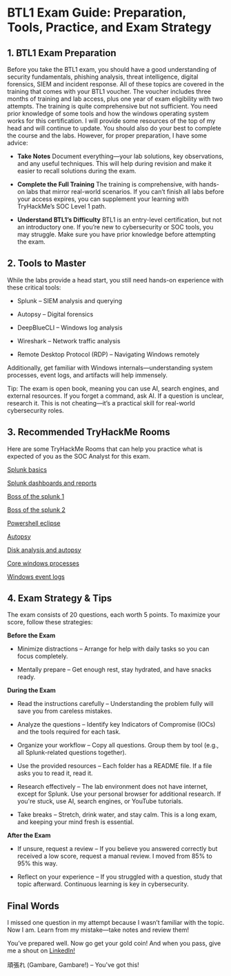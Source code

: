 # BTL1 Exam Guide: Preparation, Tools, Practice, and Exam Strategy

## 1. BTL1 Exam Preparation

Before you take the BTL1 exam, you should have a good understanding of security fundamentals, phishing analysis, threat intelligence, digital forensics, SIEM and incident response. All of these topics are covered in the training that comes with your BTL1 voucher. The voucher includes three months of training and lab access, plus one year of exam eligibility with two attempts.
The training is quite comprehensive but not sufficient. You need prior knowledge of some tools and how the windows operating system works for this certification. I will provide some resources of the top of my head and will continue to update. You should also do your best to complete the course and the labs.
However, for proper preparation, I have some advice:

- **Take Notes**
Document everything—your lab solutions, key observations, and any useful techniques. This will help during revision and make it easier to recall solutions during the exam.

- **Complete the Full Training**
The training is comprehensive, with hands-on labs that mirror real-world scenarios. If you can’t finish all labs before your access expires, you can supplement your learning with TryHackMe’s SOC Level 1 path.

- **Understand BTL1’s Difficulty**
BTL1 is an entry-level certification, but not an introductory one. If you’re new to cybersecurity or SOC tools, you may struggle. Make sure you have prior knowledge before attempting the exam.



## 2. Tools to Master
While the labs provide a head start, you still need hands-on experience with these critical tools:

- Splunk – SIEM analysis and querying

- Autopsy – Digital forensics

- DeepBlueCLI – Windows log analysis

- Wireshark – Network traffic analysis

- Remote Desktop Protocol (RDP) – Navigating Windows remotely

Additionally, get familiar with Windows internals—understanding system processes, event logs, and artifacts will help immensely.

Tip: The exam is open book, meaning you can use AI, search engines, and external resources. If you forget a command, ask AI. If a question is unclear, research it. This is not cheating—it’s a practical skill for real-world cybersecurity roles.


## 3. Recommended TryHackMe Rooms

Here are some TryHackMe Rooms that can help you practice what is expected of you as the SOC Analyst for this exam.

[Splunk basics](https://tryhackme.com/room/splunk101)

[Splunk dashboards and reports](https://tryhackme.com/room/splunkdashboardsandreports)

[Boss of the splunk 1](https://tryhackme.com/room/splunk2gcd5)

[Boss of the splunk 2](https://tryhackme.com/room/splunk3zs)

[Powershell eclipse](https://tryhackme.com/room/posheclipse)

[Autopsy](https://tryhackme.com/room/btautopsye0)

[Disk analysis and autopsy](https://tryhackme.com/room/autopsy2ze0)

[Core windows processes](https://tryhackme.com/room/btwindowsinternals)

[Windows event logs](https://tryhackme.com/room/windowseventlogs)


## 4. Exam Strategy & Tips

The exam consists of 20 questions, each worth 5 points. To maximize your score, follow these strategies:


**Before the Exam**

- Minimize distractions – Arrange for help with daily tasks so you can focus completely.


- Mentally prepare – Get enough rest, stay hydrated, and have snacks ready.



**During the Exam**

- Read the instructions carefully – Understanding the problem fully will save you from careless mistakes.


- Analyze the questions – Identify key Indicators of Compromise (IOCs) and the tools required for each task.


- Organize your workflow – Copy all questions. Group them by tool (e.g., all Splunk-related questions together).


- Use the provided resources – Each folder has a README file. If a file asks you to read it, read it.


- Research effectively – The lab environment does not have internet, except for Splunk. Use your personal browser for additional research. If you're stuck, use AI, search engines, or YouTube tutorials.


- Take breaks – Stretch, drink water, and stay calm. This is a long exam, and keeping your mind fresh is essential.



**After the Exam**

- If unsure, request a review – If you believe you answered correctly but received a low score, request a manual review. I moved from 85% to 95% this way.


- Reflect on your experience – If you struggled with a question, study that topic afterward. Continuous learning is key in cybersecurity.



## Final Words

I missed one question in my attempt because I wasn’t familiar with the topic. Now I am. Learn from my mistake—take notes and review them!

You’ve prepared well. Now go get your gold coin! And when you pass, give me a shout on [LinkedIn!](https://linkedin.com/in/stella-omotoyinbo)

頑張れ (Gambare, Gambare!) – You've got this!
